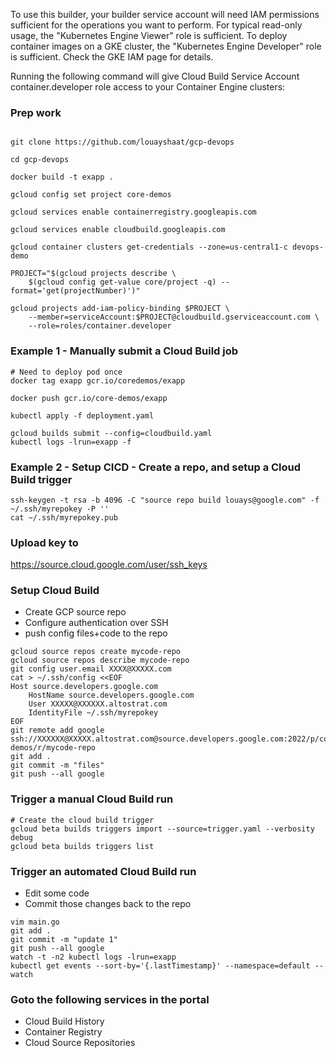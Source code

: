 To use this builder, your builder service account will need IAM permissions sufficient for the operations you want to perform. For typical read-only usage, the "Kubernetes Engine Viewer" role is sufficient. To deploy container images on a GKE cluster, the "Kubernetes Engine Developer" role is sufficient. Check the GKE IAM page for details.

Running the following command will give Cloud Build Service Account container.developer role access to your Container Engine clusters:

### Prep work
```

git clone https://github.com/louayshaat/gcp-devops

cd gcp-devops

docker build -t exapp .

gcloud config set project core-demos

gcloud services enable containerregistry.googleapis.com

gcloud services enable cloudbuild.googleapis.com

gcloud container clusters get-credentials --zone=us-central1-c devops-demo

PROJECT="$(gcloud projects describe \
    $(gcloud config get-value core/project -q) --format='get(projectNumber)')"

gcloud projects add-iam-policy-binding $PROJECT \
    --member=serviceAccount:$PROJECT@cloudbuild.gserviceaccount.com \
    --role=roles/container.developer
```

### Example 1 - Manually submit a Cloud Build job
```
# Need to deploy pod once
docker tag exapp gcr.io/coredemos/exapp

docker push gcr.io/core-demos/exapp

kubectl apply -f deployment.yaml

gcloud builds submit --config=cloudbuild.yaml
kubectl logs -lrun=exapp -f
```

### Example 2 - Setup CICD - Create a repo, and setup a Cloud Build trigger
```
ssh-keygen -t rsa -b 4096 -C "source repo build louays@google.com" -f ~/.ssh/myrepokey -P ''
cat ~/.ssh/myrepokey.pub
```
### Upload key to
https://source.cloud.google.com/user/ssh_keys

### Setup Cloud Build
 * Create GCP source repo
 * Configure authentication over SSH 
 * push config files+code to the repo
```
gcloud source repos create mycode-repo
gcloud source repos describe mycode-repo
git config user.email XXXX@XXXXX.com
cat > ~/.ssh/config <<EOF
Host source.developers.google.com
    HostName source.developers.google.com
    User XXXXX@XXXXXX.altostrat.com
    IdentityFile ~/.ssh/myrepokey
EOF
git remote add google ssh://XXXXXX@XXXXX.altostrat.com@source.developers.google.com:2022/p/core-demos/r/mycode-repo
git add .
git commit -m "files"
git push --all google
```

### Trigger a manual Cloud Build run
```
# Create the cloud build trigger
gcloud beta builds triggers import --source=trigger.yaml --verbosity debug
gcloud beta builds triggers list
```

### Trigger an automated Cloud Build run
 * Edit some code
 * Commit those changes back to the repo
```
vim main.go
git add .
git commit -m "update 1"
git push --all google
watch -t -n2 kubectl logs -lrun=exapp
kubectl get events --sort-by='{.lastTimestamp}' --namespace=default --watch
```

### Goto the following services in the portal
 * Cloud Build History
 * Container Registry
 * Cloud Source Repositories
